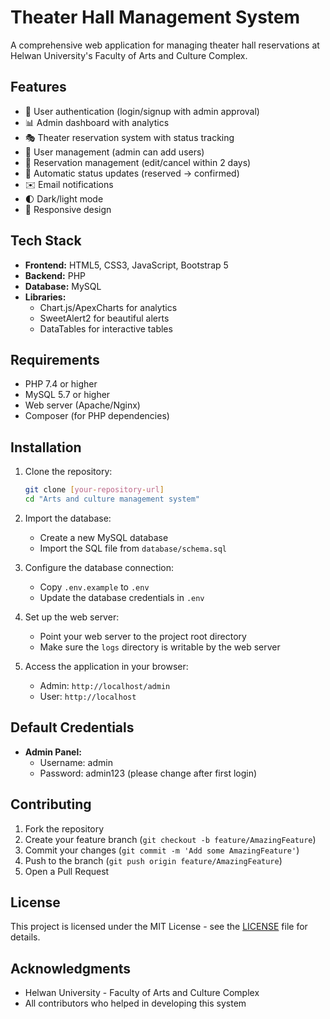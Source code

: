 # Theater Hall Management System

A comprehensive web application for managing theater hall reservations at Helwan University's Faculty of Arts and Culture Complex.

## Features

- 👥 User authentication (login/signup with admin approval)
- 📊 Admin dashboard with analytics
- 🎭 Theater reservation system with status tracking
- 👤 User management (admin can add users)
- 📅 Reservation management (edit/cancel within 2 days)
- 🔄 Automatic status updates (reserved -> confirmed)
- ✉️ Email notifications
- 🌓 Dark/light mode
- 📱 Responsive design

## Tech Stack

- **Frontend:** HTML5, CSS3, JavaScript, Bootstrap 5
- **Backend:** PHP
- **Database:** MySQL
- **Libraries:**
  - Chart.js/ApexCharts for analytics
  - SweetAlert2 for beautiful alerts
  - DataTables for interactive tables

## Requirements

- PHP 7.4 or higher
- MySQL 5.7 or higher
- Web server (Apache/Nginx)
- Composer (for PHP dependencies)

## Installation

1. Clone the repository:
   ```bash
   git clone [your-repository-url]
   cd "Arts and culture management system"
   ```

2. Import the database:
   - Create a new MySQL database
   - Import the SQL file from `database/schema.sql`

3. Configure the database connection:
   - Copy `.env.example` to `.env`
   - Update the database credentials in `.env`

4. Set up the web server:
   - Point your web server to the project root directory
   - Make sure the `logs` directory is writable by the web server

5. Access the application in your browser:
   - Admin: `http://localhost/admin`
   - User: `http://localhost`

## Default Credentials

- **Admin Panel:**
  - Username: admin
  - Password: admin123 (please change after first login)

## Contributing

1. Fork the repository
2. Create your feature branch (`git checkout -b feature/AmazingFeature`)
3. Commit your changes (`git commit -m 'Add some AmazingFeature'`)
4. Push to the branch (`git push origin feature/AmazingFeature`)
5. Open a Pull Request

## License

This project is licensed under the MIT License - see the [LICENSE](LICENSE) file for details.

## Acknowledgments

- Helwan University - Faculty of Arts and Culture Complex
- All contributors who helped in developing this system
